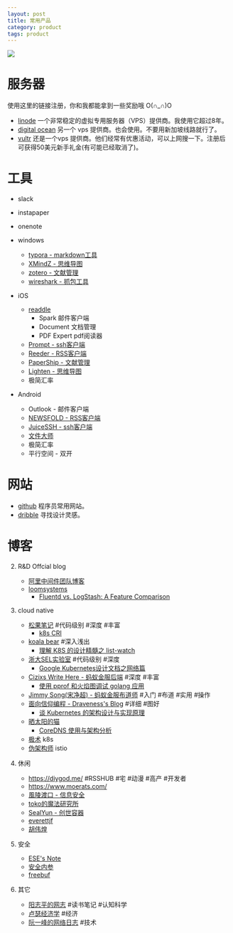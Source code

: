 ```yaml
---
layout: post
title: 常用产品
category: product
tags: product
---
```


![](https://cdn.kelu.org/blog/tags/tools.jpg)

# 服务器

使用这里的链接注册，你和我都能拿到一些奖励哦 O(∩_∩)O 

* [linode](https://www.linode.com/?r=c4c86a6134a7ff2cb58f7b0cdeeb8295a71482d2) 一个非常稳定的虚拟专用服务器（VPS）提供商。我使用它超过8年。
* [digital ocean](https://m.do.co/c/f595b7f62cc7) 另一个 vps 提供商。也会使用。不要用新加坡线路就行了。
* [vultr](https://www.vultr.com/?ref=7308830) 还是一个vps 提供商。他们经常有优惠活动，可以上网搜一下。注册后可获得50美元新手礼金(有可能已经取消了)。

# 工具

* slack
* instapaper
* onenote

* windows
    * [typora - markdown工具](https://typora.io/)
    * [XMindZ - 思维导图](https://www.xmind.cn/)
    * [zotero - 文献管理](https://www.zotero.org/)
    * [wireshark - 抓包工具](https://www.wireshark.org/)

* iOS
    * [readdle](https://readdle.com/zh)
        * Spark 邮件客户端
        * Document 文档管理
        * PDF Expert pdf阅读器
    * [Prompt - ssh客户端](https://panic.com/prompt/)
    * [Reeder - RSS客户端](http://reederapp.com/)
    * [PaperShip - 文献管理](https://www.papershipapp.com/)
    * [Lighten - 思维导图](https://lighten.xmind.net/)
    * 极简汇率
    
* Android
    * Outlook - 邮件客户端
    * [NEWSFOLD - RSS客户端](https://play.google.com/store/apps/details?id=it.mvilla.android.quote)
    * [JuiceSSH - ssh客户端](https://sonelli.com)
    * [文件大师](https://play.google.com/store/apps/details?id=xcxin.filexpert)
    * 极简汇率
    * 平行空间 - 双开

# 网站

* [github](https://github.com/kelvinblood) 程序员常用网站。
* [dribble](https://dribbble.com/) 寻找设计灵感。

# 博客

2. R&D Offcial blog 

   * [阿里中间件团队博客](http://jm.taobao.org/)
   * [loomsystems](https://www.loomsystems.com/blog)
     * [Fluentd vs. LogStash: A Feature Comparison](https://www.loomsystems.com/blog/single-post/2017/01/30/a-comparison-of-fluentd-vs-logstash-log-collector)
3. cloud native

   * [松果笔记](https://sycki.com/) #代码级别 #深度 #丰富
     * [k8s CRI](https://sycki.com/articles/kubernetes/k8s-cri)
   * [koala bear](http://wsfdl.com/) #深入浅出
     * [理解 K8S 的设计精髓之 list-watch](http://wsfdl.com/kubernetes/2019/01/10/list_watch_in_k8s.html)
   * [浙大SEL实验室](http://www.sel.zju.edu.cn/) #代码级别 #深度
     * [Google Kubernetes设计文档之网络篇](http://www.sel.zju.edu.cn/?p=353)
   * [Cizixs Write Here - 蚂蚁金服后端](http://cizixs.com/) #深度 #丰富
     * [使用 pprof 和火焰图调试 golang 应用](http://cizixs.com/2017/09/11/profiling-golang-program/)
   * [Jimmy Song(宋净超) - 蚂蚁金服布道师](https://jimmysong.io/) #入门 #布道 #实用 #操作
   * [面向信仰编程 - Draveness's Blog](https://draveness.me/) #详细 #图好
     * [谈 Kubernetes 的架构设计与实现原理](https://draveness.me/understanding-kubernetes)
   * [晒太阳的猫](https://zhengyinyong.com/)
     * [CoreDNS 使用与架构分析](https://zhengyinyong.com/coredns-basis.html)
   * [极术](https://jishu.io/) k8s
   * [伪架构师](https://blog.fleeto.us/) istio
   
3. 休闲
   * <https://diygod.me/> #RSSHUB #宅 #动漫 #高产 #开发者
   * <https://www.moerats.com/>
   * [風陵渡口 - 信息安全](https://thief.one/)
   * [toko的魔法研究所](http://toko.moe/)
   * [SealYun - 创世容器](http://lameleg.com/)
   * [everettjf](https://everettjf.github.io)
   * [胡伟煌](https://www.huweihuang.com/)
5. 安全
   * [ESE's Note](https://esebanana.github.io/)
   * [安全内参](https://www.secrss.com/)
   * [freebuf](https://www.freebuf.com/news/others/864.html)
6. 其它
   * [阳志平的网志](https://www.yangzhiping.com/) #读书笔记 #认知科学
   * [卢瑟经济学](https://zhuanlan.zhihu.com/MRneoanderson) #经济
   * [阮一峰的网络日志](http://www.ruanyifeng.com) #技术